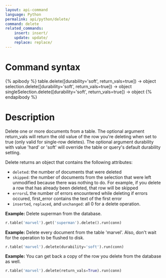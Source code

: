 ```yaml
---
layout: api-command 
language: Python
permalink: api/python/delete/
command: delete
related_commands:
    insert: insert/
    update: update/ 
    replace: replace/
---
```


# Command syntax #

{% apibody %}
table.delete([durability='soft', return_vals=true])
    &rarr; object
selection.delete([durability='soft', return_vals=true])
    &rarr; object
singleSelection.delete([durability='soft', return_vals=true])
    &rarr; object
{% endapibody %}

# Description #

Delete one or more documents from a table. The optional argument return_vals will return
the old value of the row you're deleting when set to true (only valid for single-row
deletes). The optional argument durability with value 'hard' or 'soft' will override the
table or query's default durability setting.

Delete returns an object that contains the following attributes:

- `deleted`: the number of documents that were deleted
- `skipped`: the number of documents from the selection that were left unmodified because
there was nothing to do. For example, if you delete a row that has already been deleted,
that row will be skipped
- `errors`L the number of errors encountered while deleting
if errors occured, first_error contains the text of the first error
- `inserted`, `replaced`, and `unchanged`: all 0 for a delete operation.


__Example:__ Delete superman from the database.

```py
r.table('marvel').get('superman').delete().run(conn)
```


__Example:__ Delete every document from the table 'marvel'. Also, don't wait for the
operation to be flushed to disk.

```py
r.table('marvel').delete(durability='soft').run(conn)
```


__Example:__ You can get back a copy of the row you delete from the database as well.

```py
r.table('marvel').delete(return_vals=True).run(conn)
```

